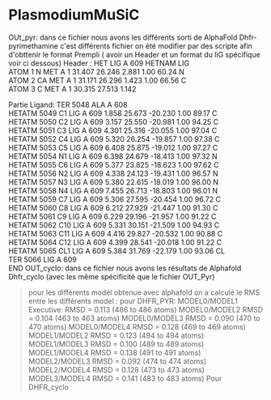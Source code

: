 # PlasmodiumMuSiC
OUt_pyr: dans ce fichier nous avons les différents sorti de AlphaFold Dhfr-pyrimethamine 
c'est différents fichier on été modifier par des scripte afin d'obttenir le format Prempli ( avoir un Header et un format du liG spécifique voir ci dessous)
Header :
HET    LIG  A  609
HETNAM     LIG   
ATOM      1  N   MET A   1      31.407  26.246   2.881  1.00 60.24           N  
ATOM      2  CA  MET A   1      31.171  26.296   1.423  1.00 66.56           C  
ATOM      3  C   MET A   1      30.315  27.513   1.142

Partie Ligand:
TER    5048      ALA A 608                                                       
HETATM 5049  C1  LIG A 609       1.858  25.673 -20.230  1.00 89.17           C  
HETATM 5050  C2  LIG A 609       3.157  25.550 -20.981  1.00 94.25           C  
HETATM 5051  C3  LIG A 609       4.301  25.316 -20.055  1.00 97.04           C  
HETATM 5052  C4  LIG A 609       5.320  26.254 -19.857  1.00 97.38           C  
HETATM 5053  C5  LIG A 609       6.408  25.875 -19.012  1.00 97.27           C  
HETATM 5054  N1  LIG A 609       6.398  24.679 -18.413  1.00 97.32           N  
HETATM 5055  C6  LIG A 609       5.377  23.825 -18.623  1.00 97.62           C  
HETATM 5056  N2  LIG A 609       4.338  24.123 -19.431  1.00 96.57           N  
HETATM 5057  N3  LIG A 609       5.380  22.615 -18.019  1.00 96.00           N  
HETATM 5058  N4  LIG A 609       7.455  26.713 -18.803  1.00 96.01           N  
HETATM 5059  C7  LIG A 609       5.306  27.595 -20.454  1.00 96.72           C  
HETATM 5060  C8  LIG A 609       6.212  27.929 -21.447  1.00 91.30           C  
HETATM 5061  C9  LIG A 609       6.229  29.196 -21.957  1.00 91.22           C  
HETATM 5062  C10 LIG A 609       5.331  30.151 -21.509  1.00 94.93           C  
HETATM 5063  C11 LIG A 609       4.416  29.827 -20.532  1.00 90.88           C  
HETATM 5064  C12 LIG A 609       4.399  28.541 -20.018  1.00 91.22           C  
HETATM 5065 CL1  LIG A 609       5.384  31.769 -22.179  1.00 93.06          CL  
TER    5066      LIG A 609                                                       
END
OUT_cyclo: dans ce fichier nous avons les résultats de Alphafold Dhfr_cyclo (avec les même spécificité que le fichier OUT_Pyr)
> pour les différents modél obtenue avec alphafold on a calculé le RMS entre les différents model :
> pour DHFR_PYR:
MODEL0/MODEL1
Executive: RMSD =    0.113 (486 to 486 atoms)
MODEL0/MODEL2
RMSD =    0.104 (463 to 463 atoms)
MODEL0/MODEL3
RMSD =    0.090 (470 to 470 atoms)
MODEL0/MODEL4
RMSD =    0.128 (469 to 469 atoms)
MODEL1/MODEL2
RMSD =    0.123 (494 to 494 atoms)
MODEL1/MODEL3
RMSD =    0.100 (489 to 489 atoms)
MODEL1/MODEL4
RMSD =    0.138 (491 to 491 atoms)
MODEL2/MODEL3
 RMSD =    0.092 (474 to 474 atoms)
MODEL2/MODEL4
RMSD =    0.128 (473 to 473 atoms)
MODEL3/MODEL4
RMSD =    0.141 (483 to 483 atoms)
> Pour DHFR_cyclo
